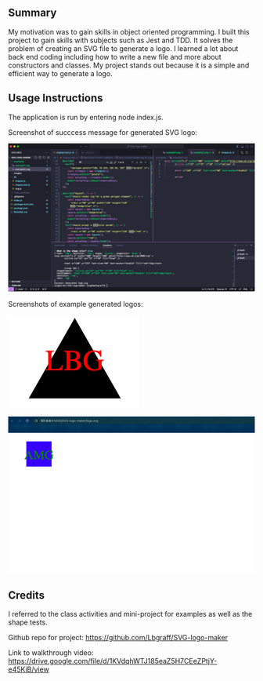 ## Summary

My motivation was to gain skills in object oriented programming. I built this project to gain skills with subjects such as Jest and TDD. It solves the problem of creating an SVG file to generate a logo. I learned a lot about back end coding including how to write a new file and more about constructors and classes. My project stands out because it is a simple and efficient way to generate a logo.

## Usage Instructions

The application is run by entering node index.js.

Screenshot of succcess message for generated SVG logo:

![screenshot](/generated-message.png)

Screenshots of example generated logos:

![screenshot](/example-1-pic.png)

![screenshot](/example-2-pic.png)

## Credits

I referred to the class activities and mini-project for examples as well as the shape tests.



Github repo for project: https://github.com/Lbgraff/SVG-logo-maker

Link to walkthrough video: https://drive.google.com/file/d/1KVdqhWTJ185eaZ5H7CEeZPtjY-e45KiB/view